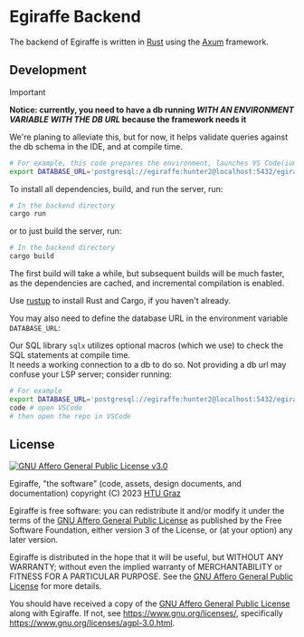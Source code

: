 # Egiraffe Backend

The backend of Egiraffe is written in [Rust](https://www.rust-lang.org/) using the [Axum](https://docs.rs/axum/latest/axum/) framework.

## Development

> [!IMPORTANT]
>
> **Notice: currently, you need to have a db running _WITH AN ENVIRONMENT VARIABLE WITH THE DB URL_ because the framework needs it**
>
> We're planing to alleviate this, but for now, it helps validate queries against the db schema in the IDE, and at compile time.
>
> ```zsh
> # For example, this code prepares the environment, launches VS Code(ium), and exits the shell
> export DATABASE_URL='postgresql://egiraffe:hunter2@localhost:5432/egiraffe?sslmode=disable' && code ~/Repos/egiraffe-ng && exit
> ```

To install all dependencies, build, and run the server, run:

```zsh
# In the backend directory
cargo run
```

or to just build the server, run:

```zsh
# In the backend directory
cargo build
```

The first build will take a while, but subsequent builds will be much faster,
as the dependencies are cached, and incremental compilation is enabled.

Use [rustup](https://rustup.rs/) to install Rust and Cargo, if you haven't already.

You may also need to define the database URL in the environment variable `DATABASE_URL`:

Our SQL library `sqlx` utilizes optional macros (which we use) to check the SQL statements at compile time.  
It needs a working connection to a db to do so.
Not providing a db url may confuse your LSP server; consider running:

```zsh
# For example
export DATABASE_URL='postgresql://egiraffe:hunter2@localhost:5432/egiraffe?sslmode=disable' # define the database URL
code # open VSCode
# then open the repo in VSCode
```

## License

[![GNU Affero General Public License v3.0](https://www.gnu.org/graphics/agplv3-with-text-162x68.png)](https://www.gnu.org/licenses/agpl-3.0.html)

Egiraffe, "the software" (code, assets, design documents, and documentation) copyright (C) 2023 [HTU Graz](https://htugraz.at/)

Egiraffe is free software: you can redistribute it and/or modify it under the terms of the [GNU Affero General Public License](/LICENSE.md) as published by the Free Software Foundation, either version 3 of the License, or (at your option) any later version.

Egiraffe is distributed in the hope that it will be useful, but WITHOUT ANY WARRANTY; without even the implied warranty of MERCHANTABILITY or FITNESS FOR A PARTICULAR PURPOSE. See the [GNU Affero General Public License](/LICENSE.md) for more details.

You should have received a copy of the [GNU Affero General Public License](/LICENSE.md) along with Egiraffe. If not, see <https://www.gnu.org/licenses/>, specifically <https://www.gnu.org/licenses/agpl-3.0.html>.
